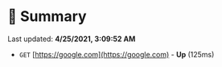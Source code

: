 # 📖 Summary
Last updated: **4/25/2021, 3:09:52 AM**

- `GET` [https://google.com](https://google.com) - **Up** (125ms)
